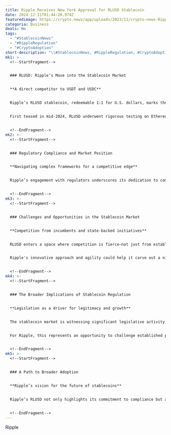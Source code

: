 ```yaml
---
title: Ripple Receives New York Approval for RLUSD Stablecoin
date: 2024-12-11T01:44:20.974Z
featuredimage: https://crypto.news/app/uploads/2023/11/crypto-news-Ripple-XRP06.webp
categoria: Business
deals: No
tags:
  - "#StablecoinNews"
  - "#RippleRegulation"
  - "#CryptoAdoption"
short-description: "\\#StablecoinNews, #RippleRegulation, #CryptoAdoption"
mk1: >-
  <!--StartFragment-->


  ### RLUSD: Ripple’s Move into the Stablecoin Market


  **A direct competitor to USDT and USDC**


  Ripple’s RLUSD stablecoin, redeemable 1:1 for U.S. dollars, marks the company’s debut into the competitive stablecoin space. CEO Brad Garlinghouse announced the regulatory approval, emphasizing Ripple’s commitment to user security and warning against potential scams or phishing attempts.


  First teased in mid-2024, RLUSD underwent rigorous testing on Ethereum and the XRP Ledger, with plans for availability on platforms like Uphold, Bitstamp, and Bullish by late October. Ripple CTO David Schwartz confirmed the stablecoin’s imminent launch, projected before year-end 2024.


  <!--EndFragment-->
mk2: >-
  <!--StartFragment-->


  ### Regulatory Compliance and Market Position


  **Navigating complex frameworks for a competitive edge**


  Ripple’s engagement with regulators underscores its dedication to compliance, positioning RLUSD as a robust alternative in a market dominated by Tether (USDT) and Circle (USDC). Unlike its competitors, Ripple’s approach integrates decentralized technology with stringent regulatory alignment, appealing to both institutional and retail users.


  <!--EndFragment-->
mk3: >-
  <!--StartFragment-->


  ### Challenges and Opportunities in the Stablecoin Market


  **Competition from incumbents and state-backed initiatives**


  RLUSD enters a space where competition is fierce—not just from established players like USDT and USDC, but also from emerging state-issued stablecoins. States like Wyoming are exploring government-backed tokens, signaling a shift in the regulatory landscape that could influence market dynamics.


  Ripple's innovative approach and agility could help it carve out a niche, despite the competitive environment. As regulations evolve, RLUSD’s compliance-focused framework may provide a strategic advantage, fostering trust and adoption.


  <!--EndFragment-->
mk4: >-
  <!--StartFragment-->


  ### The Broader Implications of Stablecoin Regulation


  **Legislation as a driver for legitimacy and growth**


  The stablecoin market is witnessing significant legislative activity, with a Republican-backed bill advancing through the House Financial Services Committee. Experts like Stabolut CEO Enoko Knörr believe that regulatory clarity will benefit both incumbents and new entrants, depending on their ability to adapt and innovate.


  For Ripple, this represents an opportunity to challenge established players by leveraging its regulatory approval and technological innovations to build trust and gain market share.


  <!--EndFragment-->
mk5: >-
  <!--StartFragment-->


  ### A Path to Broader Adoption


  **Ripple’s vision for the future of stablecoins**


  Ripple’s RLUSD not only highlights its commitment to compliance but also signals a broader ambition to lead in the stablecoin market. With regulatory approval secured, Ripple is poised to redefine how stablecoins are utilized in global liquidity and payments systems, paving the way for widespread adoption.


  <!--EndFragment-->
---
```

Ripple